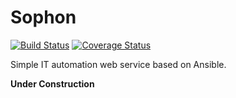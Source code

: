 Sophon
======

[![Build Status](https://travis-ci.org/TheSophon/sophon.svg?branch=master)](https://travis-ci.org/TheSophon/sophon)
[![Coverage Status](https://coveralls.io/repos/TheSophon/sophon/badge.svg?branch=master)](https://coveralls.io/r/TheSophon/sophon?branch=master)

Simple IT automation web service based on Ansible.

**Under Construction**
